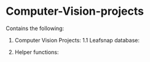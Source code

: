 # Computer-Vision-projects

Contains the following:

1) Computer Vision Projects:
    1.1 Leafsnap database:
  
2) Helper functions: 
